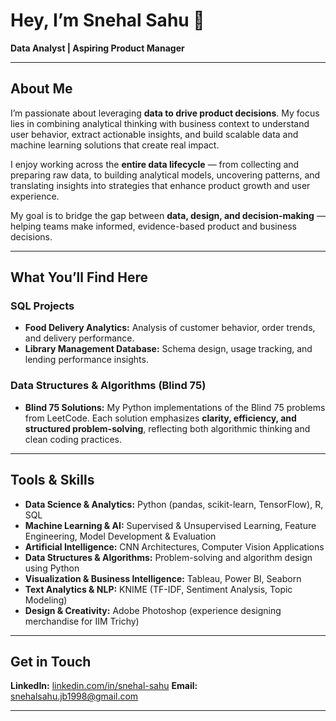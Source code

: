 # Hey, I’m Snehal Sahu 👋

**Data Analyst | Aspiring Product Manager**

---

## About Me

I’m passionate about leveraging **data to drive product decisions**. My focus lies in combining analytical thinking with business context to understand user behavior, extract actionable insights, and build scalable data and machine learning solutions that create real impact.

I enjoy working across the **entire data lifecycle** — from collecting and preparing raw data, to building analytical models, uncovering patterns, and translating insights into strategies that enhance product growth and user experience.

My goal is to bridge the gap between **data, design, and decision-making** — helping teams make informed, evidence-based product and business decisions.

---

## What You’ll Find Here

### SQL Projects

* **Food Delivery Analytics:** Analysis of customer behavior, order trends, and delivery performance.
* **Library Management Database:** Schema design, usage tracking, and lending performance insights.


### Data Structures & Algorithms (Blind 75)

* **Blind 75 Solutions:** My Python implementations of the Blind 75 problems from LeetCode.
  Each solution emphasizes **clarity, efficiency, and structured problem-solving**, reflecting both algorithmic thinking and clean coding practices.

---

## Tools & Skills

* **Data Science & Analytics:** Python (pandas, scikit-learn, TensorFlow), R, SQL
* **Machine Learning & AI:** Supervised & Unsupervised Learning, Feature Engineering, Model Development & Evaluation
* **Artificial Intelligence:** CNN Architectures, Computer Vision Applications
* **Data Structures & Algorithms:** Problem-solving and algorithm design using Python
* **Visualization & Business Intelligence:** Tableau, Power BI, Seaborn
* **Text Analytics & NLP:** KNIME (TF-IDF, Sentiment Analysis, Topic Modeling)
* **Design & Creativity:** Adobe Photoshop (experience designing merchandise for IIM Trichy)

---

## Get in Touch

**LinkedIn:** [linkedin.com/in/snehal-sahu](https://www.linkedin.com/in/snehal-sahu/)
**Email:** [snehalsahu.jb1998@gmail.com](mailto:snehalsahu.jb1998@gmail.com)

---

